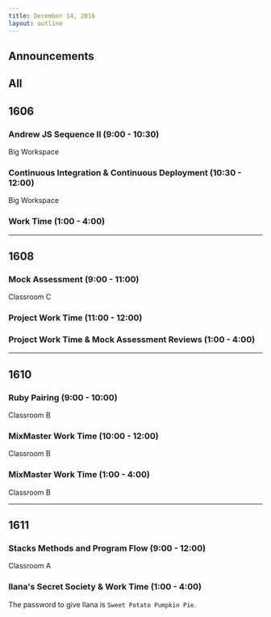 ```yaml
---
title: December 14, 2016
layout: outline
---
```



## Announcements


## All

## 1606

### Andrew JS Sequence II (9:00 - 10:30)

Big Workspace

### Continuous Integration & Continuous Deployment (10:30 - 12:00)

Big Workspace

### Work Time (1:00 - 4:00)

***

## 1608

### Mock Assessment (9:00 - 11:00)

Classroom C

### Project Work Time (11:00 - 12:00)

### Project Work Time & Mock Assessment Reviews (1:00 - 4:00)

***

## 1610

### Ruby Pairing (9:00 - 10:00)

Classroom B

### MixMaster Work Time (10:00 - 12:00)

Classroom B

### MixMaster Work Time (1:00 - 4:00)

Classroom B

***

## 1611

### Stacks Methods and Program Flow (9:00 - 12:00)

Classroom A

### Ilana's Secret Society & Work Time (1:00 - 4:00)

The password to give Ilana is `Sweet Potato Pumpkin Pie`.
